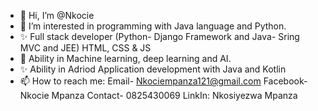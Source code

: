 - 👋 Hi, I’m @Nkocie
- 👀 I’m interested in programming with Java language and Python.
- ✨ Full stack developer (Python- Django Framework and Java- Sring MVC and JEE) HTML, CSS & JS
- 🌱 Ability in Machine learning, deep learning and AI.
- ✨ Ability in Adriod Application development with Java and Kotlin
- 📫 How to reach me: Email- Nkociempanza121@gmail.com 
                      Facebook- Nkocie Mpanza
                      Contact- 0825430069
                      LinkIn: Nkosiyezwa Mpanza


